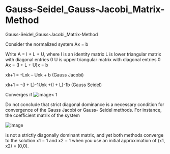 # Gauss-Seidel_Gauss-Jacobi_Matrix-Method
Gauss-Seidel_Gauss-Jacobi_Matrix-Method


Consider the normalized system Ax = b

Write A = I + L + U, where 
I is an identity matrix 
L is lower triangular matrix with diagonal entries 0 
U is upper triangular matrix with diagonal entries 0
  Ax = (I + L + U)x = b

xk+1 = -Lxk – Uxk + b (Gauss Jacobi)

xk+1 = -(I + L)-1Uxk +(I + L)-1b (Gauss Seidel)

Converges if ![image](https://user-images.githubusercontent.com/93789482/164529593-5a13ed7b-2fbe-4a8d-9e4f-6e05ea00b765.png)< 1


Do not conclude that strict diagonal dominance is a necessary condition for convergence of the Gauss Jacobi or Gauss- Seidel methods. For instance, the coefficient matrix of the system

![image](https://user-images.githubusercontent.com/93789482/164530230-b86ed317-9500-4a7f-9c77-98d4c91e60b7.png)


is not a strictly diagonally dominant matrix, and yet both methods converge to the solution x1 = 1 and x2 = 1 when you use an initial approximation of 
(x1, x2) = (0,0).
